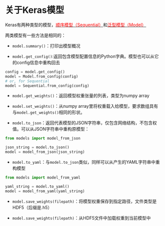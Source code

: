 # 关于Keras模型

Keras有两种类型的模型，[<font color='#FF0000'>顺序模型（Sequential）</font>](sequential.md)和[<font color='#FF0000'>泛型模型（Model）</font>](model.md)

两类模型有一些方法是相同的：

* ```model.summary()```：打印出模型概况

* ```model.get_config()```:返回包含模型配置信息的Python字典。模型也可以从它的config信息中重构回去

```python	
config = model.get_config()
model = Model.from_config(config)
# or, for Sequential
model = Sequential.from_config(config)
```

* ```model.get_weights()```：返回模型权重张量的列表，类型为numpy array

* ```model.set_weights()```：从numpy array里将权重载入给模型，要求数组具有与```model.get_weights()```相同的形状。

* ```model.to_json```：返回代表模型的JSON字符串，仅包含网络结构，不包含权值。可以从JSON字符串中重构原模型：

```python
from models import model_from_json

json_string = model.to_json()
model = model_from_json(json_string)
```

* ```model.to_yaml```：与```model.to_json```类似，同样可以从产生的YAML字符串中重构模型

```python
from models import model_from_yaml

yaml_string = model.to_yaml()
model = model_from_yaml(yaml_string)
```	

* ```model.save_weights(filepath)```：将模型权重保存到指定路径，文件类型是HDF5（后缀是.h5）

* ```model.save_weights(filepath)```：从HDF5文件中加载权重到当前模型中
